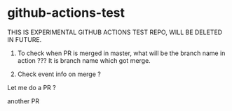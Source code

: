 # github-actions-test
THIS IS EXPERIMENTAL GITHUB ACTIONS TEST REPO, WILL BE DELETED IN FUTURE.

1. To check when PR is merged in master, what will be the branch name in action ??? It is branch name which got merge.

2. Check event info on merge ?


Let me do a PR ?

another PR
